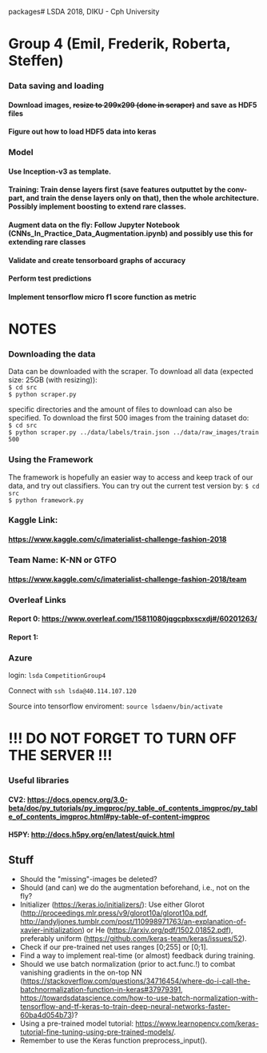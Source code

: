 packages# LSDA
2018, DIKU - Cph University

# Group 4 (Emil, Frederik, Roberta, Steffen)


### Data saving and loading
#### Download images, ~~resize to 299x299 (done in scraper)~~ and save as HDF5 files
#### Figure out how to load HDF5 data into keras

### Model
#### Use Inception-v3 as template.
#### Training: Train dense layers first (save features outputtet by the conv-part, and train the dense layers only on that), then the whole architecture. Possibly implement boosting to extend rare classes. 
#### Augment data on the fly: Follow Jupyter Notebook (CNNs_In_Practice_Data_Augmentation.ipynb) and possibly use this for extending rare classes
#### Validate and create tensorboard graphs of accuracy
#### Perform test predictions
#### Implement tensorflow micro f1 score function as metric

# NOTES

### Downloading the data
Data can be downloaded with the scraper. To download all data (expected size: 25GB (with resizing)):  
`$ cd src`  
`$ python scraper.py`  
  
specific directories and the amount of files to download can also be specified. To download the first 500 images from the training dataset do:  
`$ cd src`  
`$ python scraper.py ../data/labels/train.json ../data/raw_images/train 500`

### Using the Framework
The framework is hopefully an easier way to access and keep track of our data, and try out classifiers. You can try out the current test version by:
`$ cd src`  
`$ python framework.py`  


### Kaggle Link:
#### https://www.kaggle.com/c/imaterialist-challenge-fashion-2018

### Team Name: K-NN or GTFO
#### https://www.kaggle.com/c/imaterialist-challenge-fashion-2018/team

### Overleaf Links
#### Report 0: https://www.overleaf.com/15811080jqgcpbxscxdj#/60201263/
#### Report 1: 

### Azure
login:
`lsda`
`CompetitionGroup4`

Connect with 
`ssh lsda@40.114.107.120`

Source into tensorflow enviroment:
`source lsdaenv/bin/activate`

# !!! DO NOT FORGET TO TURN OFF THE SERVER !!!

### Useful libraries
#### CV2: https://docs.opencv.org/3.0-beta/doc/py_tutorials/py_imgproc/py_table_of_contents_imgproc/py_table_of_contents_imgproc.html#py-table-of-content-imgproc
#### H5PY: http://docs.h5py.org/en/latest/quick.html


## Stuff
* Should the "missing"-images be deleted?
* Should (and can) we do the augmentation beforehand, i.e., not on the fly?
* Initializer (https://keras.io/initializers/): Use either Glorot (http://proceedings.mlr.press/v9/glorot10a/glorot10a.pdf, http://andyljones.tumblr.com/post/110998971763/an-explanation-of-xavier-initialization) or He (https://arxiv.org/pdf/1502.01852.pdf), preferably uniform (https://github.com/keras-team/keras/issues/52). 
* Check if our pre-trained net uses ranges [0;255] or [0;1].
* Find a way to implement real-time (or almost) feedback during training. 
* Should we use batch normalization (prior to act.func.!) to combat vanishing gradients in the on-top NN (https://stackoverflow.com/questions/34716454/where-do-i-call-the-batchnormalization-function-in-keras#37979391, https://towardsdatascience.com/how-to-use-batch-normalization-with-tensorflow-and-tf-keras-to-train-deep-neural-networks-faster-60ba4d054b73)? 
* Using a pre-trained model tutorial: https://www.learnopencv.com/keras-tutorial-fine-tuning-using-pre-trained-models/.
* Remember to use the Keras function preprocess_input().
